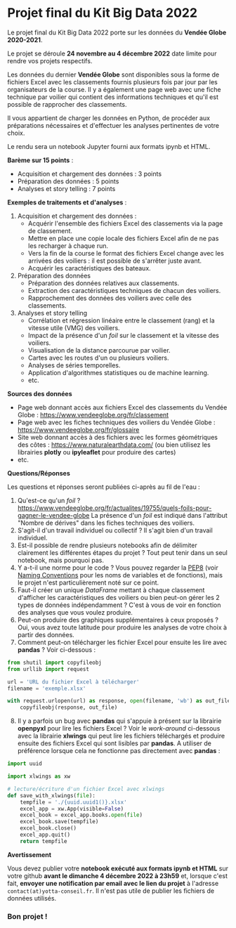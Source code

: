 # Projet final du Kit Big Data 2022
Le projet final du Kit Big Data 2022 porte sur les données du **Vendée Globe 2020-2021**.

Le projet se déroule **24 novembre au 4 décembre 2022** date limite pour rendre vos projets respectifs.

Les données du dernier **Vendée Globe** sont disponibles sous la forme de fichiers Excel avec les classements fournis plusieurs fois par jour par les organisateurs de la course. Il y a également une page web avec une fiche technique par voilier qui contient des informations techniques et qu'il est possible de rapprocher des classements.

Il vous appartient de charger les données en Python, de procéder aux préparations nécessaires et d'effectuer les analyses pertinentes de votre choix.

Le rendu sera un notebook Jupyter fourni aux formats ipynb et HTML.

**Barème sur 15 points** :

- Acquisition et chargement des données : 3 points
- Préparation des données : 5 points
- Analyses et story telling : 7 points

**Exemples de traitements et d'analyses** :

1. Acquisition et chargement des données :
   - Acquérir l'ensemble des fichiers Excel des classements via la page de classement.
   - Mettre en place une copie locale des fichiers Excel afin de ne pas les recharger à chaque run.
   - Vers la fin de la course le format des fichiers Excel change avec les arrivées des voiliers : il est possible de s'arrêter juste avant.
   - Acquérir les caractéristiques des bateaux.
2. Préparation des données
   - Préparation des données relatives aux classements.
   - Extraction des caractéristiques techniques de chacun des voiliers.
   - Rapprochement des données des voiliers avec celle des classements.
3. Analyses et story telling
   - Corrélation et régression linéaire entre le classement (rang) et la vitesse utile (VMG) des voiliers.
   - Impact de la présence d'un *foil* sur le classement et la vitesse des voiliers.
   - Visualisation de la distance parcourue par voilier.
   - Cartes avec les routes d'un ou plusieurs voiliers.
   - Analyses de séries temporelles.
   - Application d'algorithmes statistiques ou de machine learning.
   - etc.

**Sources des données**

- Page web donnant accès aux fichiers Excel des classements du Vendée Globe : https://www.vendeeglobe.org/fr/classement
- Page web avec les fiches techniques des voiliers du Vendée Globe : https://www.vendeeglobe.org/fr/glossaire
- Site web donnant accès à des fichiers avec les formes géométriques des côtes : https://www.naturalearthdata.com/ (ou bien utilisez les librairies **plotly** ou **ipyleaflet** pour produire des cartes)
- etc.

**Questions/Réponses**

Les questions et réponses seront publiées ci-après au fil de l'eau :

1. Qu'est-ce qu'un *foil* ? https://www.vendeeglobe.org/fr/actualites/19755/quels-foils-pour-gagner-le-vendee-globe La présence d'un *foil* est indiqué dans l'attribut "Nombre de dérives" dans les fiches techniques des voiliers.
2. S'agit-il d'un travail individuel ou collectif ? Il s'agit bien d'un travail individuel.
3. Est-il possible de rendre plusieurs notebooks afin de délimiter clairement les différentes étapes du projet ? Tout peut tenir dans un seul notebook, mais pourquoi pas.
4. Y a-t-il une norme pour le code ? Vous pouvez regarder la [PEP8](https://www.python.org/dev/peps/pep-0008/) (voir [Naming Conventions](https://www.python.org/dev/peps/pep-0008/#toc-entry-21) pour les noms de variables et de fonctions), mais le projet n'est particulièrement noté sur ce point.
5. Faut-il créer un unique *DataFrame* mettant à chaque classement d'afficher les caractéristiques des voiliers ou bien peut-on gérer les 2 types de données indépendamment ? C'est à vous de voir en fonction des analyses que vous voulez produire.
6. Peut-on produire des graphiques supplémentaires à ceux proposés ? Oui, vous avez toute latitude pour produire les analyses de votre choix à partir des données.
7. Comment peut-on télécharger les fichier Excel pour ensuite les lire avec **pandas** ? Voir ci-dessous :

```python
from shutil import copyfileobj
from urllib import request

url = 'URL du fichier Excel à télécharger'
filename = 'exemple.xlsx'

with request.urlopen(url) as response, open(filename, 'wb') as out_file:
    copyfileobj(response, out_file)
```
8. Il y a parfois un bug avec **pandas** qui s'appuie à présent sur la librairie **openpyxl** pour lire les fichiers Excel ? Voir le *work-around* ci-dessous avec la librairie **xlwings** qui peut lire les fichiers téléchargés et produire ensuite des fichiers Excel qui sont lisibles par **pandas**. A utiliser de préférence lorsque cela ne fonctionne pas directement avec **pandas** :
```python
import uuid

import xlwings as xw

# lecture/écriture d'un fichier Excel avec xlwings
def save_with_xlwings(file):
    tempfile = './{uuid.uuid1()}.xlsx'
    excel_app = xw.App(visible=False)
    excel_book = excel_app.books.open(file)
    excel_book.save(tempfile)
    excel_book.close()
    excel_app.quit()
    return tempfile
```

**Avertissement**

Vous devez publier votre **notebook exécuté aux formats ipynb et HTML** sur votre github **avant le dimanche 4 décembre 2022 à 23h59** et, lorsque c'est fait, **envoyer une notification par email avec le lien du projet** à l'adresse `contact(at)yotta-conseil.fr`. Il n'est pas utile de publier les fichiers de données utilisés.

### Bon projet !
